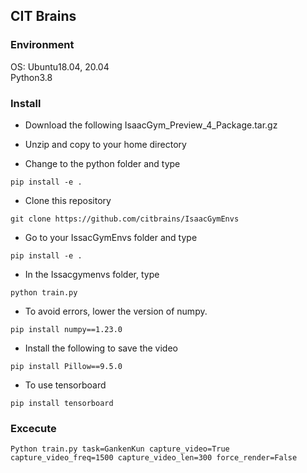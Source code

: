 ## CIT Brains

### Environment  
OS: Ubuntu18.04, 20.04  
Python3.8  

### Install
  
- Download the following
IsaacGym_Preview_4_Package.tar.gz

- Unzip and copy to your home directory

- Change to the python folder and type
```
pip install -e .
```

- Clone this repository
```
git clone https://github.com/citbrains/IsaacGymEnvs
```

- Go to your IssacGymEnvs folder and type
```
pip install -e .
```

- In the Issacgymenvs folder, type
```
python train.py
```

- To avoid errors, lower the version of numpy.
```
pip install numpy==1.23.0
```

- Install the following to save the video
```
pip install Pillow==9.5.0
```

- To use tensorboard
```
pip install tensorboard
```

### Excecute

```
Python train.py task=GankenKun capture_video=True capture_video_freq=1500 capture_video_len=300 force_render=False
```

